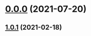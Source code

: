 # [0.0.0](https://github.com/AlexRogalskiy/java-patterns/compare/v1.0.1...v0.0.0) (2021-07-20)



## [1.0.1](https://github.com/AlexRogalskiy/java-patterns/compare/1.0.1...v1.0.1) (2021-02-18)



